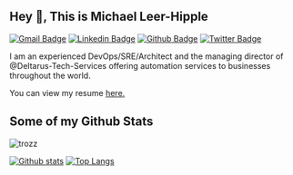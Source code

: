 ## Hey 👋, This is Michael Leer-Hipple
[![Gmail Badge](https://img.shields.io/badge/-michael@deltarus.io-c14438?style=flat&logo=Gmail&logoColor=white&link=mailto:michael@deltarus.io)](mailto:michael@deltarus.io) 
[![Linkedin Badge](https://img.shields.io/badge/-trozz-0072b1?style=flat&logo=Linkedin&logoColor=white&link=https://www.linkedin.com/in/trozz/)](https://www.linkedin.com/in/trozz/) [![Github Badge](https://img.shields.io/badge/-trozz-grey?style=flat&logo=github&logoColor=white&link=https://github.com/trozz/)](https://www.github.com/trozz/) [![Twitter Badge](https://img.shields.io/badge/-trozz-00acee?style=flat&logo=twitter&logoColor=white&link=https://twitter.com/trozz/)](https://www.twitter.com/trozz/) <p align='left'>I am an experienced DevOps/SRE/Architect and the managing director of @Deltarus-Tech-Services offering automation services to businesses throughout the world.</p><p align='left'> You can view my resume <a href='https://cv.trozzy.net/ ' target=_blank><u>here</u>.</a></p>
## Some of my Github Stats
<p align=left> <img src=https://komarev.com/ghpvc/?username=trozz alt=trozz /> </p>

[![Github stats](https://github-readme-stats.vercel.app/api?username=trozz&show_icons=true&include_all_commits=true)](https://github.com/trozz/github-readme-stats)
[![Top Langs](https://github-readme-stats.vercel.app/api/top-langs/?username=trozz&layout=compact)](https://github.com/trozz/github-readme-stats)
